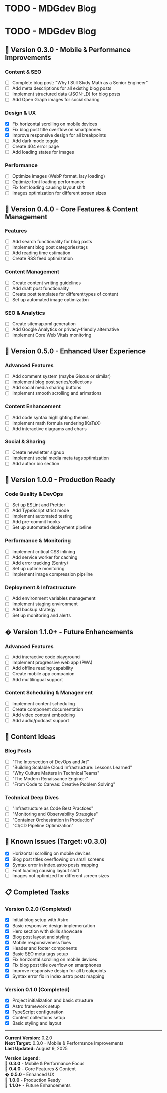 # TODO - MDGdev Blog

# TODO - MDGdev Blog

## 🎯 Version 0.3.0 - Mobile & Performance Improvements

### Content & SEO
- [ ] Complete blog post: "Why I Still Study Math as a Senior Engineer"
- [ ] Add meta descriptions for all existing blog posts
- [ ] Implement structured data (JSON-LD) for blog posts
- [ ] Add Open Graph images for social sharing

### Design & UX
- [x] Fix horizontal scrolling on mobile devices
- [x] Fix blog post title overflow on smartphones
- [x] Improve responsive design for all breakpoints
- [ ] Add dark mode toggle
- [ ] Create 404 error page
- [ ] Add loading states for images

### Performance
- [ ] Optimize images (WebP format, lazy loading)
- [ ] Optimize font loading performance
- [ ] Fix font loading causing layout shift
- [ ] Images optimization for different screen sizes

## 🎯 Version 0.4.0 - Core Features & Content Management

### Features
- [ ] Add search functionality for blog posts
- [ ] Implement blog post categories/tags
- [ ] Add reading time estimation
- [ ] Create RSS feed optimization

### Content Management
- [ ] Create content writing guidelines
- [ ] Add draft post functionality
- [ ] Create post templates for different types of content
- [ ] Set up automated image optimization

### SEO & Analytics
- [ ] Create sitemap.xml generation
- [ ] Add Google Analytics or privacy-friendly alternative
- [ ] Implement Core Web Vitals monitoring

## 🎯 Version 0.5.0 - Enhanced User Experience

### Advanced Features
- [ ] Add comment system (maybe Giscus or similar)
- [ ] Implement blog post series/collections
- [ ] Add social media sharing buttons
- [ ] Implement smooth scrolling and animations

### Content Enhancement
- [ ] Add code syntax highlighting themes
- [ ] Implement math formula rendering (KaTeX)
- [ ] Add interactive diagrams and charts

### Social & Sharing
- [ ] Create newsletter signup
- [ ] Implement social media meta tags optimization
- [ ] Add author bio section

## 🎯 Version 1.0.0 - Production Ready

### Code Quality & DevOps
- [ ] Set up ESLint and Prettier
- [ ] Add TypeScript strict mode
- [ ] Implement automated testing
- [ ] Add pre-commit hooks
- [ ] Set up automated deployment pipeline

### Performance & Monitoring
- [ ] Implement critical CSS inlining
- [ ] Add service worker for caching
- [ ] Add error tracking (Sentry)
- [ ] Set up uptime monitoring
- [ ] Implement image compression pipeline

### Deployment & Infrastructure
- [ ] Add environment variables management
- [ ] Implement staging environment
- [ ] Add backup strategy
- [ ] Set up monitoring and alerts

## � Version 1.1.0+ - Future Enhancements

### Advanced Features
- [ ] Add interactive code playground
- [ ] Implement progressive web app (PWA)
- [ ] Add offline reading capability
- [ ] Create mobile app companion
- [ ] Add multilingual support

### Content Scheduling & Management
- [ ] Implement content scheduling
- [ ] Create component documentation
- [ ] Add video content embedding
- [ ] Add audio/podcast support

## 📝 Content Ideas

### Blog Posts
- [ ] "The Intersection of DevOps and Art"
- [ ] "Building Scalable Cloud Infrastructure: Lessons Learned"
- [ ] "Why Culture Matters in Technical Teams"
- [ ] "The Modern Renaissance Engineer"
- [ ] "From Code to Canvas: Creative Problem Solving"

### Technical Deep Dives
- [ ] "Infrastructure as Code Best Practices"
- [ ] "Monitoring and Observability Strategies"
- [ ] "Container Orchestration in Production"
- [ ] "CI/CD Pipeline Optimization"

## 🐛 Known Issues (Target: v0.3.0)

- [x] Horizontal scrolling on mobile devices
- [x] Blog post titles overflowing on small screens
- [x] Syntax error in index.astro posts mapping
- [ ] Font loading causing layout shift
- [ ] Images not optimized for different screen sizes

## 📋 Completed Tasks

### Version 0.2.0 (Completed)
- [x] Initial blog setup with Astro
- [x] Basic responsive design implementation
- [x] Hero section with skills showcase
- [x] Blog post layout and styling
- [x] Mobile responsiveness fixes
- [x] Header and footer components
- [x] Basic SEO meta tags setup
- [x] Fix horizontal scrolling on mobile devices
- [x] Fix blog post title overflow on smartphones
- [x] Improve responsive design for all breakpoints
- [x] Syntax error fix in index.astro posts mapping

### Version 0.1.0 (Completed)
- [x] Project initialization and basic structure
- [x] Astro framework setup
- [x] TypeScript configuration
- [x] Content collections setup
- [x] Basic styling and layout

---

**Current Version:** 0.2.0  
**Next Target:** 0.3.0 - Mobile & Performance Improvements  
**Last Updated:** August 9, 2025

**Version Legend:**  
🎯 **0.3.0** - Mobile & Performance Focus  
🎯 **0.4.0** - Core Features & Content  
� **0.5.0** - Enhanced UX  
🎯 **1.0.0** - Production Ready  
🎯 **1.1.0+** - Future Enhancements